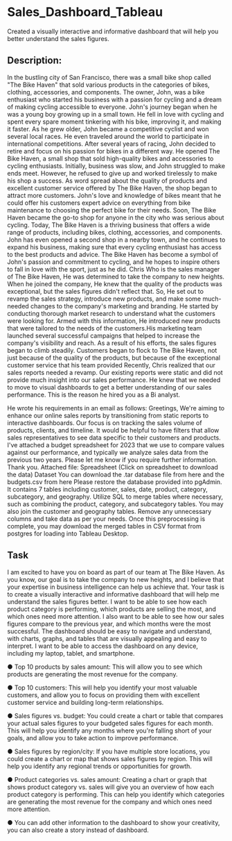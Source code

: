 # Sales_Dashboard_Tableau
Created a visually interactive and informative dashboard that will help you better understand the sales figures.

## Description:

In the bustling city of San Francisco, there was a small bike shop called "The Bike Haven" that
sold various products in the categories of bikes, clothing, accessories, and components. The
owner, John, was a bike enthusiast who started his business with a passion for cycling and a
dream of making cycling accessible to everyone.
John's journey began when he was a young boy growing up in a small town. He fell in love with
cycling and spent every spare moment tinkering with his bike, improving it, and making it faster.
As he grew older, John became a competitive cyclist and won several local races. He even
traveled around the world to participate in international competitions.
After several years of racing, John decided to retire and focus on his passion for bikes in a
different way. He opened The Bike Haven, a small shop that sold high-quality bikes and
accessories to cycling enthusiasts. Initially, business was slow, and John struggled to make
ends meet. However, he refused to give up and worked tirelessly to make his shop a success.
As word spread about the quality of products and excellent customer service offered by The
Bike Haven, the shop began to attract more customers. John's love and knowledge of bikes
meant that he could offer his customers expert advice on everything from bike maintenance to
choosing the perfect bike for their needs. Soon, The Bike Haven became the go-to shop for
anyone in the city who was serious about cycling.
Today, The Bike Haven is a thriving business that offers a wide range of products, including
bikes, clothing, accessories, and components. John has even opened a second shop in a
nearby town, and he continues to expand his business, making sure that every cycling
enthusiast has access to the best products and advice. The Bike Haven has become a symbol
of John's passion and commitment to cycling, and he hopes to inspire others to fall in love with
the sport, just as he did.
Chris Who is the sales manager of The Bike Haven, He was determined to take the company to
new heights. When he joined the company, He knew that the quality of the products was
exceptional, but the sales figures didn't reflect that. So, He set out to revamp the sales strategy,
introduce new products, and make some much-needed changes to the company's marketing
and branding.
He started by conducting thorough market research to understand what the customers were
looking for. Armed with this information, He introduced new products that were tailored to the
needs of the customers.His marketing team launched several successful campaigns that helped
to increase the company's visibility and reach. As a result of his efforts, the sales figures began
to climb steadily. Customers began to flock to The Bike Haven, not just because of the quality of
the products, but because of the exceptional customer service that his team provided
Recently, Chris realized that our sales reports needed a revamp. Our existing reports were static
and did not provide much insight into our sales performance. He knew that we needed to move
to visual dashboards to get a better understanding of our sales performance. This is the reason
he hired you as a Bi analyst.

He wrote his requirements in an email as follows:
Greetings,
We're aiming to enhance our online sales reports by transitioning from static reports to
interactive dashboards. Our focus is on tracking the sales volume of products, clients, and
timeline. It would be helpful to have filters that allow sales representatives to see data specific to
their customers and products. I've attached a budget spreadsheet for 2023 that we use to
compare values against our performance, and typically we analyze sales data from the previous
two years. Please let me know if you require further information.
Thank you.
Attached file: Spreadsheet (Click on spreadsheet to download the data)
Dataset
You can download the .tar database file from here and the budgets.csv from here
Please restore the database provided into pgAdmin. It contains 7 tables including customer,
sales, date, product, category, subcategory, and geography. Utilize SQL to merge tables where
necessary, such as combining the product, category, and subcategory tables. You may also join
the customer and geography tables. Remove any unnecessary columns and take data as per
your needs. Once this preprocessing is complete, you may download the merged tables in CSV
format from postgres for loading into Tableau Desktop.

## Task

I am excited to have you on board as part of our team at The Bike Haven. As you know, our
goal is to take the company to new heights, and I believe that your expertise in business
intelligence can help us achieve that.
Your task is to create a visually interactive and informative dashboard that will help me
understand the sales figures better. I want to be able to see how each product category is
performing, which products are selling the most, and which ones need more attention. I also
want to be able to see how our sales figures compare to the previous year, and which months
were the most successful.
The dashboard should be easy to navigate and understand, with charts, graphs, and tables that
are visually appealing and easy to interpret. I want to be able to access the dashboard on any
device, including my laptop, tablet, and smartphone.



● Top 10 products by sales amount: This will allow you to see which products are
generating the most revenue for the company.

● Top 10 customers: This will help you identify your most valuable customers, and allow
you to focus on providing them with excellent customer service and building long-term
relationships.

● Sales figures vs. budget: You could create a chart or table that compares your actual
sales figures to your budgeted sales figures for each month. This will help you identify
any months where you're falling short of your goals, and allow you to take action to
improve performance.

● Sales figures by region/city: If you have multiple store locations, you could create a
chart or map that shows sales figures by region. This will help you identify any regional
trends or opportunities for growth.

● Product categories vs. sales amount: Creating a chart or graph that shows product
category vs. sales will give you an overview of how each product category is performing.
This can help you identify which categories are generating the most revenue for the
company and which ones need more attention.

● You can add other information to the dashboard to show your creativity, you can also
create a story instead of dashboard.
